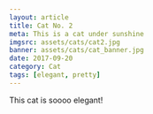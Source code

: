 ```yaml
---
layout: article
title: Cat No. 2
meta: This is a cat under sunshine
imgsrc: assets/cats/cat2.jpg
banner: assets/cats/cat_banner.jpg
date: 2017-09-20
category: Cat
tags: [elegant, pretty]
---
```


This cat is soooo elegant!